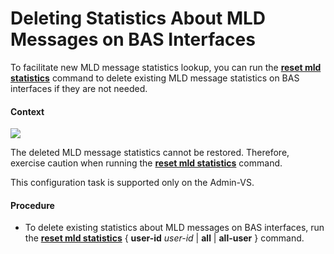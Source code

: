 Deleting Statistics About MLD Messages on BAS Interfaces
========================================================

To facilitate new MLD message statistics lookup, you can run the [**reset mld statistics**](cmdqueryname=reset+mld+statistics) command to delete existing MLD message statistics on BAS interfaces if they are not needed.

#### Context

![](../../../../public_sys-resources/notice_3.0-en-us.png) 

The deleted MLD message statistics cannot be restored. Therefore, exercise caution when running the [**reset mld statistics**](cmdqueryname=reset+mld+statistics) command.

This configuration task is supported only on the Admin-VS.



#### Procedure

* To delete existing statistics about MLD messages on BAS interfaces, run the [**reset mld statistics**](cmdqueryname=reset+mld+statistics) { **user-id** *user-id* | **all** | **all-user** } command.